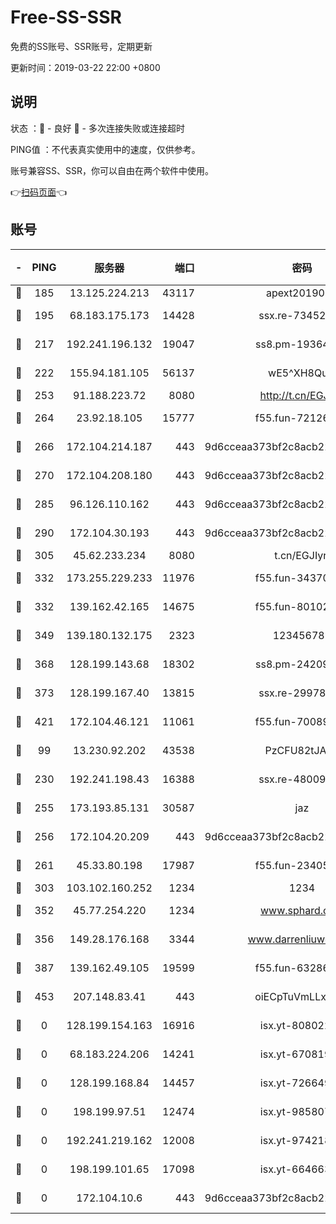 # Free-SS-SSR

免费的SS账号、SSR账号，定期更新

更新时间：2019-03-22 22:00 +0800

## 说明

状态     ：🙂 - 良好 🙁 - 多次连接失败或连接超时

PING值   ：不代表真实使用中的速度，仅供参考。

账号兼容SS、SSR，你可以自由在两个软件中使用。

👉[扫码页面](https://liesauer.github.io/Free-SS-SSR/)👈

## 账号

|-|PING|服务器|端口|密码|加密方式|区域|
|:----:|:----:|:-----:|-----:|:----:|:----:|:----:|
|🙂|185|13.125.224.213|43117|apext2019005|chacha20|KR|
|🙂|195|68.183.175.173|14428|ssx.re-73452986|aes-256-cfb|US|
|🙂|217|192.241.196.132|19047|ss8.pm-19364994|aes-256-cfb|US|
|🙂|222|155.94.181.105|56137|wE5^XH8Quw|aes-256-cfb|US|
|🙂|253|91.188.223.72|8080|http://t.cn/EGJIyrl|rc4-md5|RU|
|🙂|264|23.92.18.105|15777|f55.fun-72126030|aes-256-cfb|US|
|🙂|266|172.104.214.187|443|9d6cceaa373bf2c8acb22e60b6a58be6|aes-256-cfb|US|
|🙂|270|172.104.208.180|443|9d6cceaa373bf2c8acb22e60b6a58be6|aes-256-cfb|US|
|🙂|285|96.126.110.162|443|9d6cceaa373bf2c8acb22e60b6a58be6|aes-256-cfb|US|
|🙂|290|172.104.30.193|443|9d6cceaa373bf2c8acb22e60b6a58be6|aes-256-cfb|US|
|🙂|305|45.62.233.234|8080|t.cn/EGJIyrl|rc4-md5|CA|
|🙂|332|173.255.229.233|11976|f55.fun-34370951|aes-256-cfb|US|
|🙂|332|139.162.42.165|14675|f55.fun-80102385|aes-256-cfb|SG|
|🙂|349|139.180.132.175|2323|123456789|aes-256-cfb|SG|
|🙂|368|128.199.143.68|18302|ss8.pm-24209175|aes-256-cfb|SG|
|🙂|373|128.199.167.40|13815|ssx.re-29978832|aes-256-cfb|SG|
|🙂|421|172.104.46.121|11061|f55.fun-70089612|aes-256-cfb|SG|
|🙂|99|13.230.92.202|43538|PzCFU82tJAdZ|aes-256-cfb|JP|
|🙂|230|192.241.198.43|16388|ssx.re-48009112|aes-256-cfb|US|
|🙂|255|173.193.85.131|30587|jaz|aes-256-cfb|US|
|🙂|256|172.104.20.209|443|9d6cceaa373bf2c8acb22e60b6a58be6|aes-256-cfb|US|
|🙂|261|45.33.80.198|17987|f55.fun-23405054|aes-256-cfb|US|
|🙂|303|103.102.160.252|1234|1234|rc4-md5|JP|
|🙂|352|45.77.254.220|1234|www.sphard.com|aes-256-cfb|SG|
|🙂|356|149.28.176.168|3344|www.darrenliuwei.com|aes-256-cfb|AU|
|🙂|387|139.162.49.105|19599|f55.fun-63286751|aes-256-cfb|SG|
|🙁|453|207.148.83.41|443|oiECpTuVmLLxk4Ts|aes-256-cfb|AU|
|🙁|0|128.199.154.163|16916|isx.yt-80802221|aes-256-cfb|SG|
|🙁|0|68.183.224.206|14241|isx.yt-67081924|aes-256-cfb|SG|
|🙁|0|128.199.168.84|14457|isx.yt-72664924|aes-256-cfb|SG|
|🙁|0|198.199.97.51|12474|isx.yt-98580755|aes-256-cfb|US|
|🙁|0|192.241.219.162|12008|isx.yt-97421893|aes-256-cfb|US|
|🙁|0|198.199.101.65|17098|isx.yt-66466374|aes-256-cfb|US|
|🙁|0|172.104.10.6|443|9d6cceaa373bf2c8acb22e60b6a58be6|aes-256-cfb|US|

